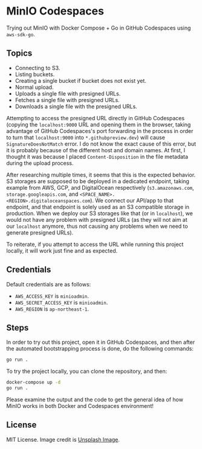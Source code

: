 # MinIO Codespaces

Trying out MinIO with Docker Compose + Go in GitHub Codespaces using `aws-sdk-go`.

## Topics

- Connecting to S3.
- Listing buckets.
- Creating a single bucket if bucket does not exist yet.
- Normal upload.
- Uploads a single file with presigned URLs.
- Fetches a single file with presigned URLs.
- Downloads a single file with the presigned URLs.

Attempting to access the presigned URL directly in GitHub Codespaces (copying the `localhost:9000` URL and opening them in the browser, taking advantage of GitHub Codespaces's port forwarding in the process in order to turn that `localhost:9000` into `*.githubpreview.dev`) will cause `SignatureDoesNotMatch` error. I do not know the exact cause of this error, but it is probably because of the different host and domain names. At first, I thought it was because I placed `Content-Disposition` in the file metadata during the upload process.

After researching multiple times, it seems that this is the expected behavior. S3 storages are supposed to be deployed in a dedicated endpoint, taking example from AWS, GCP, and DigitalOcean respectively (`s3.amazonaws.com`, `storage.googleapis.com`, and `<SPACE_NAME>.<REGION>.digitaloceanspaces.com`). We connect our API/app to that endpoint, and that endpoint is solely used as an S3 compatible storage in production. When we deploy our S3 storages like that (or in `localhost`), we would not have any problem with presigned URLs (as they will not aim at our `localhost` anymore, thus not causing any problems when we need to generate presigned URLs).

To reiterate, if you attempt to access the URL while running this project locally, it will work just fine and as expected.

## Credentials

Default credentials are as follows:

- `AWS_ACCESS_KEY` is `minioadmin`.
- `AWS_SECRET_ACCESS_KEY` is `minioadmin`.
- `AWS_REGION` is `ap-northeast-1`.

## Steps

In order to try out this project, open it in GitHub Codespaces, and then after the automated bootstrapping process is done, do the following commands:

```bash
go run .
```

To try the project locally, you can clone the repository, and then:

```bash
docker-compose up -d
go run .
```

Please examine the output and the code to get the general idea of how MinIO works in both Docker and Codespaces environment!

## License

MIT License. Image credit is [Unsplash Image](https://unsplash.com/photos/2wcfY2qeFFE).

